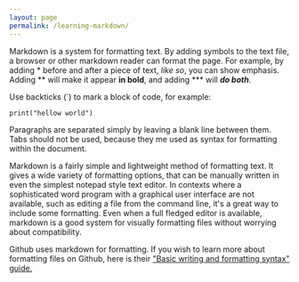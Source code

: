 ```yaml
---
layout: page
permalink: /learning-markdown/
---
```


Markdown is a system for formatting text. By adding symbols to the text file, a browser or other markdown reader can format the page. For example, by adding \* before and after a piece of text, *like so*, you can show emphasis. Adding \*\* will make it appear **in bold**, and adding \*\*\* will ***do both***.

Use backticks \(\`\) to mark a block of code, for example: 

`print("hellow world")`

Paragraphs are separated simply by leaving a blank line between them. Tabs should not be used, because they me used as syntax for formatting within the document.

Markdown is a fairly simple and lightweight method of formatting text. It gives a wide variety of formatting options, that can be manually written in even the simplest notepad style text editor. In contexts where a sophisticated word program with a graphical user interface are not available, such as editing a file from the command line, it's a great way to include some formatting. Even when a full fledged editor is available, markdown is a good system for visually formatting files without worrying about compatibility.

Github uses markdown for formatting. If you wish to learn more about formatting files on Github, here is their ["Basic writing and formatting syntax" guide.](https://docs.github.com/en/get-started/writing-on-github/getting-started-with-writing-and-formatting-on-github/basic-writing-and-formatting-syntax)
